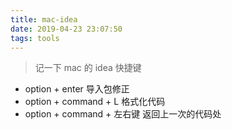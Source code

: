 ```yaml
---
title: mac-idea
date: 2019-04-23 23:07:50
tags: tools
---
```


> 记一下 mac 的 idea 快捷键


- option + enter                导入包修正
- option + command + L          格式化代码
- option + command + 左右键      返回上一次的代码处

